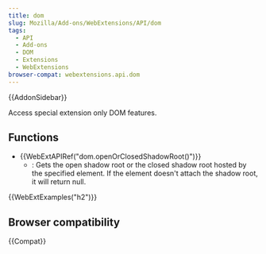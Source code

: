 ```yaml
---
title: dom
slug: Mozilla/Add-ons/WebExtensions/API/dom
tags:
  - API
  - Add-ons
  - DOM
  - Extensions
  - WebExtensions
browser-compat: webextensions.api.dom
---
```


{{AddonSidebar}}

Access special extension only DOM features.

## Functions

- {{WebExtAPIRef("dom.openOrClosedShadowRoot()")}}
  - : Gets the open shadow root or the closed shadow root hosted by the specified element. If the element doesn't attach the shadow root, it will return null.

{{WebExtExamples("h2")}}

## Browser compatibility

{{Compat}}
